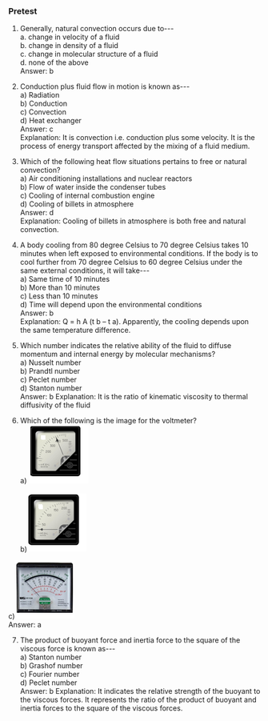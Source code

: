 ### Pretest
1.	Generally, natural convection occurs due to--- <br>
a. change in velocity of a fluid <br>
b. change in density of a fluid <br>
c. change in molecular structure of a fluid <br>
d. none of the above <br>
Answer: b

2.	Conduction plus fluid flow in motion is known as--- <br>
a) Radiation <br>
b) Conduction <br>
c) Convection <br>
d) Heat exchanger <br>
Answer: c <br>
Explanation: It is convection i.e. conduction plus some velocity. It is the process of energy transport affected by the mixing of a fluid medium.

3.	 Which of the following heat flow situations pertains to free or natural convection? <br>
a) Air conditioning installations and nuclear reactors <br>
b) Flow of water inside the condenser tubes <br>
c) Cooling of internal combustion engine <br>
d) Cooling of billets in atmosphere <br>
Answer: d <br>
Explanation: Cooling of billets in atmosphere is both free and natural convection.

4.	A body cooling from 80 degree Celsius to 70 degree Celsius takes 10 minutes when left exposed to environmental conditions. If the body is to cool further from 70 degree Celsius to 60 degree Celsius under the same external conditions, it will take---<br>
a) Same time of 10 minutes <br>
b) More than 10 minutes <br>
c) Less than 10 minutes <br>
d) Time will depend upon the environmental conditions <br>
Answer: b <br>
Explanation: Q = h A (t b – t a). Apparently, the cooling depends upon the same temperature difference.

5.	Which number indicates the relative ability of the fluid to diffuse momentum and internal energy by molecular mechanisms? <br>
a) Nusselt number <br>
b) Prandtl number <br>
c) Peclet number <br>
d) Stanton number <br>
Answer: b
Explanation: It is the ratio of kinematic viscosity to thermal diffusivity of the fluid

6.	Which of the following is the image for the voltmeter? <br>
a) <img src= "image/vm.png" />	<br> 	
b)<img src="image/am.png" /> <br>

  c)<img src="image/mm.png" />     
Answer: a

7.	The product of buoyant force and inertia force to the square of the viscous force is known as--- <br>
a) Stanton number <br>
b) Grashof number <br>
c) Fourier number <br>
d) Peclet number <br>
Answer: b
Explanation: It indicates the relative strength of the buoyant to the viscous forces. It represents the ratio of the product of buoyant and inertia forces to the square of the viscous forces.

